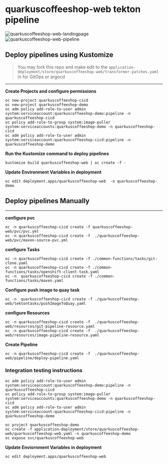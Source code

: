 # quarkuscoffeeshop-web tekton pipeline
![quarkuscoffeeshop-web-landingpage](../images/quarkuscoffeeshop-web-landingpage.png)
![quarkuscoffeeshop-web-pipeline](../images/quarkuscoffeeshop-web-pipeline.png)

## Deploy pipelines using Kustomize
> You may fork this repo and make edit to the `application-deployment/store/quarkuscoffeeshop-web/transformer-patches.yaml` in for GitOps or argocd
---
**Create Projects and configure permissions**
```
oc new-project quarkuscoffeeshop-cicd
oc new-project quarkuscoffeeshop-demo
oc adm policy add-role-to-user admin system:serviceaccount:quarkuscoffeeshop-demo:pipeline -n quarkuscoffeeshop-cicd
oc policy add-role-to-group system:image-puller system:serviceaccounts:quarkuscoffeeshop-demo -n quarkuscoffeeshop-cicd
oc adm policy add-role-to-user admin system:serviceaccount:quarkuscoffeeshop-cicd:pipeline -n quarkuscoffeeshop-demo
```
**Run the Kustomize command to deploy pipelines** 
```
kustomize build quarkuscoffeeshop-web | oc create -f - 
```

**Update Environment Variables in deployment**
```
oc edit deployment.apps/quarkuscoffeeshop-web  -n quarkuscoffeeshop-demo
```

## Deploy pipelines Manually 
---
**configure pvc**
```
oc -n quarkuscoffeeshop-cicd create -f quarkuscoffeeshop-web/pvc/pvc.yml
oc -n quarkuscoffeeshop-cicd create -f  ./quarkuscoffeeshop-web/pvc/maven-source-pvc.yml
```


**configure Tasks**
```
oc -n quarkuscoffeeshop-cicd create -f ./common-functions/tasks/git-clone.yaml
oc -n quarkuscoffeeshop-cicd create -f ./common-functions/tasks/openshift-client-task.yaml
oc -n  quarkuscoffeeshop-cicd create -f ./common-functions/tasks/maven.yaml
```

**Configure push image to quay task**
```
oc -n  quarkuscoffeeshop-cicd create -f ./quarkuscoffeeshop-web/tektontasks/pushImageToQuay.yaml
```

**configure Resources**
```
oc -n quarkuscoffeeshop-cicd create -f  ./quarkuscoffeeshop-web/resources/git-pipeline-resource.yaml
oc -n quarkuscoffeeshop-cicd create -f  ./quarkuscoffeeshop-web/resources/image-pipeline-resource.yaml
```

**Create Pipeline**
```
oc -n quarkuscoffeeshop-cicd create -f  ./quarkuscoffeeshop-web/pipeline/deploy-pipeline.yaml
```


### Integration testing instructions 
```
oc adm policy add-role-to-user admin system:serviceaccount:quarkuscoffeeshop-demo:pipeline -n quarkuscoffeeshop-cicd
oc policy add-role-to-group system:image-puller system:serviceaccounts:quarkuscoffeeshop-demo -n quarkuscoffeeshop-cicd
oc adm policy add-role-to-user admin system:serviceaccount:quarkuscoffeeshop-cicd:pipeline -n quarkuscoffeeshop-demo

oc project quarkuscoffeeshop-demo
oc create -f application-deployment/store/quarkuscoffeeshop-web/quarkuscoffeeshop-web.yaml -n quarkuscoffeeshop-demo
oc expose svc/quarkuscoffeeshop-web    
```

**Update Enviornment Variables in deployment**
```
oc edit deployment.apps/quarkuscoffeeshop-web
```